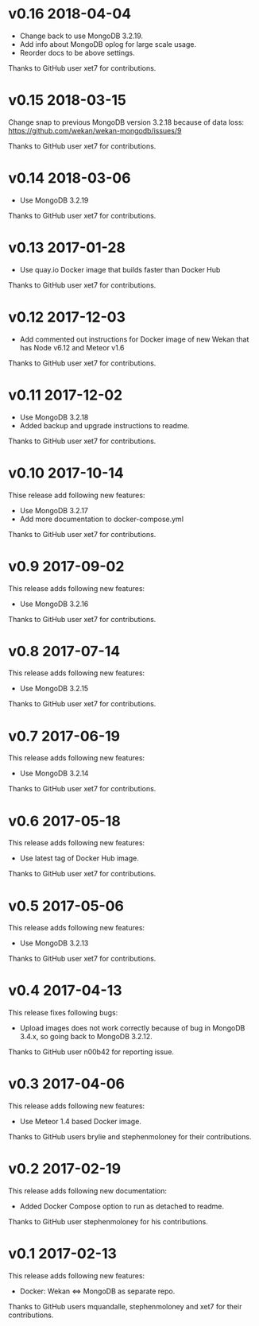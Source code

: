 # v0.16 2018-04-04

* Change back to use MongoDB 3.2.19.
* Add info about MongoDB oplog for large scale usage.
* Reorder docs to be above settings.

Thanks to GitHub user xet7 for contributions.

# v0.15 2018-03-15

Change snap to previous MongoDB version 3.2.18 because of data loss:
https://github.com/wekan/wekan-mongodb/issues/9

Thanks to GitHub user xet7 for contributions.

# v0.14 2018-03-06

* Use MongoDB 3.2.19

Thanks to GitHub user xet7 for contributions.

# v0.13 2017-01-28

* Use quay.io Docker image that builds faster than Docker Hub

Thanks to GitHub user xet7 for contributions.

# v0.12 2017-12-03

* Add commented out instructions for Docker image of new Wekan that has Node v6.12 and Meteor v1.6

Thanks to GitHub user xet7 for contributions.

# v0.11 2017-12-02

* Use MongoDB 3.2.18
* Added backup and upgrade instructions to readme.

Thanks to GitHub user xet7 for contributions.

# v0.10 2017-10-14

Thise release add following new features:

* Use MongoDB 3.2.17
* Add more documentation to docker-compose.yml

Thanks to GitHub user xet7 for contributions.

# v0.9 2017-09-02

This release adds following new features:

* Use MongoDB 3.2.16

Thanks to GitHub user xet7 for contributions.

# v0.8 2017-07-14

This release adds following new features:

* Use MongoDB 3.2.15

Thanks to GitHub user xet7 for contributions.

# v0.7 2017-06-19

This release adds following new features:

* Use MongoDB 3.2.14

Thanks to GitHub user xet7 for contributions.

# v0.6 2017-05-18

This release adds following new features:

* Use latest tag of Docker Hub image.

Thanks to GitHub user xet7 for contributions.

# v0.5 2017-05-06

This release adds following new features:

* Use MongoDB 3.2.13

Thanks to GitHub user xet7 for contributions.

# v0.4 2017-04-13

This release fixes following bugs:

* Upload images does not work correctly because
  of bug in MongoDB 3.4.x, so going back to
  MongoDB 3.2.12.

Thanks to GitHub user n00b42 for reporting issue.

# v0.3 2017-04-06

This release adds following new features:

* Use Meteor 1.4 based Docker image.

Thanks to GitHub users brylie and stephenmoloney for
their contributions.

# v0.2 2017-02-19

This release adds following new documentation:

* Added Docker Compose option to run as detached
  to readme.

Thanks to GitHub user stephenmoloney for his
contributions.

# v0.1 2017-02-13

This release adds following new features:

* Docker: Wekan <=> MongoDB
  as separate repo.

Thanks to GitHub users mquandalle, stephenmoloney and xet7
for their contributions.
